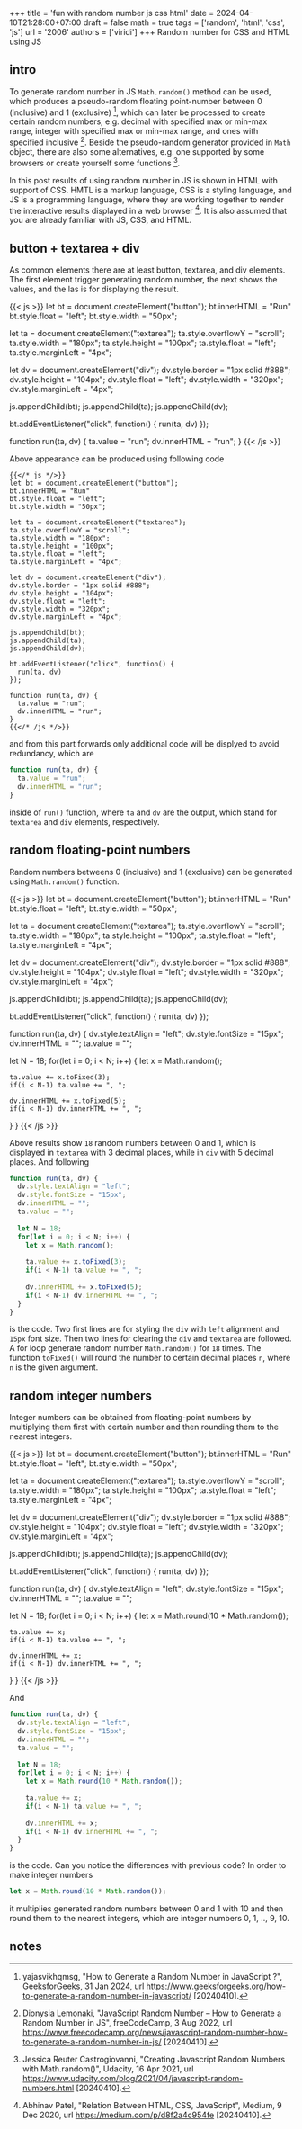 +++
title = 'fun with random number js css html'
date = 2024-04-10T21:28:00+07:00
draft = false
math = true
tags = ['random', 'html', 'css', 'js']
url = '2006'
authors = ['viridi']
+++
Random number for CSS and HTML using JS <!--more-->


## intro
To generate random number in JS `Math.random()` method can be used, which produces a pseudo-random floating point-number between 0 (inclusive) and 1 (exclusive) [^yajasvikhqmsg_2024], which can later be processed to create certain random numbers, e.g. decimal with specified max or min-max range, integer with specified max or min-max range, and ones with specified inclusive [^lemonaki_2022]. Beside the pseudo-random generator provided in `Math` object, there are also some alternatives, e.g. one supported by some browsers or create yourself some functions [^castrogiovanni_2021].

In this post results of using random number in JS is shown in HTML with support of CSS. HMTL is a markup language, CSS is a styling language, and JS is a programming language, where they are working together to render the interactive results displayed in a web browser [^patel_2020]. It is also assumed that you are already familiar with JS, CSS, and HTML.


## button + textarea + div
As common elements there are at least button, textarea, and div elements. The first element trigger generating random number, the next shows the values, and the las is for displaying the result. 


{{< js >}}
let bt = document.createElement("button");
bt.innerHTML = "Run"
bt.style.float = "left";
bt.style.width = "50px";

let ta = document.createElement("textarea");
ta.style.overflowY = "scroll";
ta.style.width = "180px";
ta.style.height = "100px";
ta.style.float = "left";
ta.style.marginLeft = "4px";

let dv = document.createElement("div");
dv.style.border = "1px solid #888";
dv.style.height = "104px";
dv.style.float = "left";
dv.style.width = "320px";
dv.style.marginLeft = "4px";

js.appendChild(bt);
js.appendChild(ta);
js.appendChild(dv);

bt.addEventListener("click", function() {
  run(ta, dv)
});

function run(ta, dv) {
  ta.value = "run";
  dv.innerHTML = "run";
}
{{< /js >}}

Above appearance can be produced using following code

```
{{</* js */>}}
let bt = document.createElement("button");
bt.innerHTML = "Run"
bt.style.float = "left";
bt.style.width = "50px";

let ta = document.createElement("textarea");
ta.style.overflowY = "scroll";
ta.style.width = "180px";
ta.style.height = "100px";
ta.style.float = "left";
ta.style.marginLeft = "4px";

let dv = document.createElement("div");
dv.style.border = "1px solid #888";
dv.style.height = "104px";
dv.style.float = "left";
dv.style.width = "320px";
dv.style.marginLeft = "4px";

js.appendChild(bt);
js.appendChild(ta);
js.appendChild(dv);

bt.addEventListener("click", function() {
  run(ta, dv)
});

function run(ta, dv) {
  ta.value = "run";
  dv.innerHTML = "run";
}
{{</* /js */>}}
```

and from this part forwards only additional code will be displyed to avoid redundancy, which are

```js
function run(ta, dv) {
  ta.value = "run";
  dv.innerHTML = "run";
}
```

inside of `run()` function, where `ta` and `dv` are the output, which stand for `textarea` and `div` elements, respectively.


## random floating-point numbers
Random numbers betweens 0 (inclusive) and 1 (exclusive) can be generated using `Math.random()` function.

{{< js >}}
let bt = document.createElement("button");
bt.innerHTML = "Run"
bt.style.float = "left";
bt.style.width = "50px";

let ta = document.createElement("textarea");
ta.style.overflowY = "scroll";
ta.style.width = "180px";
ta.style.height = "100px";
ta.style.float = "left";
ta.style.marginLeft = "4px";

let dv = document.createElement("div");
dv.style.border = "1px solid #888";
dv.style.height = "104px";
dv.style.float = "left";
dv.style.width = "320px";
dv.style.marginLeft = "4px";

js.appendChild(bt);
js.appendChild(ta);
js.appendChild(dv);

bt.addEventListener("click", function() {
  run(ta, dv)
});

function run(ta, dv) {
  dv.style.textAlign = "left";
  dv.style.fontSize = "15px";
  dv.innerHTML = "";
  ta.value = "";
  
  let N = 18;
  for(let i = 0; i < N; i++) {
    let x = Math.random();
    
    ta.value += x.toFixed(3);
    if(i < N-1) ta.value += ", ";
    
    dv.innerHTML += x.toFixed(5); 
    if(i < N-1) dv.innerHTML += ", ";
  }
}
{{< /js >}}

Above results show `18` random numbers between 0 and 1, which is displayed in `textarea` with 3 decimal places, while in `div` with 5 decimal places. And following

```js
function run(ta, dv) {
  dv.style.textAlign = "left";
  dv.style.fontSize = "15px";
  dv.innerHTML = "";
  ta.value = "";
  
  let N = 18;
  for(let i = 0; i < N; i++) {
    let x = Math.random();
    
    ta.value += x.toFixed(3);
    if(i < N-1) ta.value += ", ";
    
    dv.innerHTML += x.toFixed(5); 
    if(i < N-1) dv.innerHTML += ", ";
  }
}
```

is the code. Two first lines are for styling the `div` with `left` alignment and `15px` font size. Then two lines for clearing the `div` and `textarea` are followed. A for loop generate random number `Math.random()` for `18` times. The function `toFixed()` will round the number to certain decimal places `n`, where `n` is the given argument.


## random integer numbers
Integer numbers can be obtained from floating-point numbers by multiplying them first with certain number and then rounding them to the nearest integers.

{{< js >}}
let bt = document.createElement("button");
bt.innerHTML = "Run"
bt.style.float = "left";
bt.style.width = "50px";

let ta = document.createElement("textarea");
ta.style.overflowY = "scroll";
ta.style.width = "180px";
ta.style.height = "100px";
ta.style.float = "left";
ta.style.marginLeft = "4px";

let dv = document.createElement("div");
dv.style.border = "1px solid #888";
dv.style.height = "104px";
dv.style.float = "left";
dv.style.width = "320px";
dv.style.marginLeft = "4px";

js.appendChild(bt);
js.appendChild(ta);
js.appendChild(dv);

bt.addEventListener("click", function() {
  run(ta, dv)
});

function run(ta, dv) {
  dv.style.textAlign = "left";
  dv.style.fontSize = "15px";
  dv.innerHTML = "";
  ta.value = "";
  
  let N = 18;
  for(let i = 0; i < N; i++) {
    let x = Math.round(10 * Math.random());
    
    ta.value += x;
    if(i < N-1) ta.value += ", ";
    
    dv.innerHTML += x; 
    if(i < N-1) dv.innerHTML += ", ";
  }
}
{{< /js >}}

And

```js
function run(ta, dv) {
  dv.style.textAlign = "left";
  dv.style.fontSize = "15px";
  dv.innerHTML = "";
  ta.value = "";
  
  let N = 18;
  for(let i = 0; i < N; i++) {
    let x = Math.round(10 * Math.random());
    
    ta.value += x;
    if(i < N-1) ta.value += ", ";
    
    dv.innerHTML += x; 
    if(i < N-1) dv.innerHTML += ", ";
  }
}
```

is the code. Can you notice the differences with previous code? In order to make integer numbers

```js
let x = Math.round(10 * Math.random());
```

it multiplies generated random numbers between 0 and 1 with 10 and then round them to the nearest integers, which are integer numbers 0, 1, .., 9, 10.


## notes
[^castrogiovanni_2021]: Jessica Reuter Castrogiovanni, "Creating Javascript Random Numbers with Math.random()", Udacity, 16 Apr 2021, url https://www.udacity.com/blog/2021/04/javascript-random-numbers.html [20240410].
[^lemonaki_2022]: Dionysia Lemonaki, "JavaScript Random Number – How to Generate a Random Number in JS", freeCodeCamp, 3 Aug 2022, url https://www.freecodecamp.org/news/javascript-random-number-how-to-generate-a-random-number-in-js/ [20240410].
[^patel_2020]: Abhinav Patel, "Relation Between HTML, CSS, JavaScript", Medium, 9 Dec 2020, url https://medium.com/p/d8f2a4c954fe [20240410].
[^yajasvikhqmsg_2024]: yajasvikhqmsg, "How to Generate a Random Number in JavaScript ?", GeeksforGeeks, 31 Jan 2024, url https://www.geeksforgeeks.org/how-to-generate-a-random-number-in-javascript/ [20240410].
